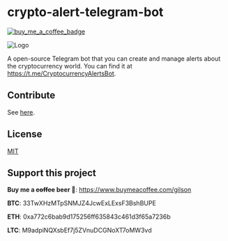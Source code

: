 # crypto-alert-telegram-bot

[![buy_me_a_coffee_badge](https://img.shields.io/badge/Buy%20me%20a%20coffee-donate-yellow.svg)](https://www.buymeacoffee.com/gilson)

![Logo](https://i.ibb.co/x82Ng2m/Crypto-Notif-Bot.png)

A open-source Telegram bot that you can create and manage alerts about the cryptocurrency world. You can find it at https://t.me/CryptocurrencyAlertsBot.

## Contribute

See [here](CONTRIBUTING.md).

## License

[MIT](LICENSE)

## Support this project

**Buy me a ~~coffee~~ beer 🍺**: https://www.buymeacoffee.com/gilson

**BTC**: 33TwXHzMTpSNMJZ4JcwExLExsF3BshBUPE

**ETH**: 0xa772c6bab9d175256ff635843c461d3f65a7236b

**LTC**: M9adpiNQXsbEf7j5ZVnuDCGNoXT7oMW3vd